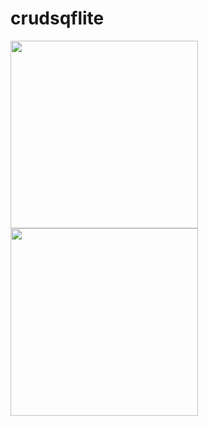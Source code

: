 # crudsqflite



<img src="https://user-images.githubusercontent.com/97754327/182890626-eac0ec85-e62b-489a-bab9-91a50d37da96.png" width="300">
<img src="https://user-images.githubusercontent.com/97754327/189963206-6c0c2d49-6b59-44e1-86bb-181de1d40524.png" width="300"
  >
